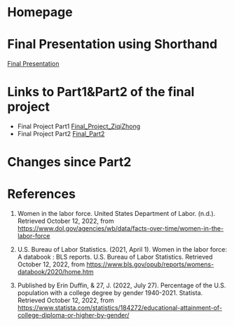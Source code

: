 # Homepage


# Final Presentation using Shorthand
[Final Presentation](/https://preview.shorthand.com/ykXpxUgDPfVS0y6K)

# Links to Part1&Part2 of the final project
- Final Project Part1
[Final_Project_ZiqiZhong](/Final_Part1.md)
- Final Project Part2
[Final_Part2](/Final_Part2.md)
# Changes since Part2

# References
1. Women in the labor force. United States Department of Labor. (n.d.). Retrieved October 12, 2022, from https://www.dol.gov/agencies/wb/data/facts-over-time/women-in-the-labor-force

2. U.S. Bureau of Labor Statistics. (2021, April 1). Women in the labor force: A databook : BLS reports. U.S. Bureau of Labor Statistics. Retrieved October 12, 2022, from https://www.bls.gov/opub/reports/womens-databook/2020/home.htm

3. Published by Erin Duffin, &amp; 27, J. (2022, July 27). Percentage of the U.S. population with a college degree by gender 1940-2021. Statista. Retrieved October 12, 2022, from https://www.statista.com/statistics/184272/educational-attainment-of-college-diploma-or-higher-by-gender/
